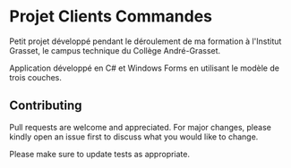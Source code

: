 # Projet Clients Commandes

Petit projet développé pendant le déroulement de ma formation à l'Institut Grasset, le campus technique du Collège André-Grasset.

Application développé en C# et Windows Forms en utilisant le modèle de trois couches.

## Contributing
Pull requests are welcome and appreciated. For major changes, please kindly open an issue first to discuss what you would like to change.

Please make sure to update tests as appropriate.
